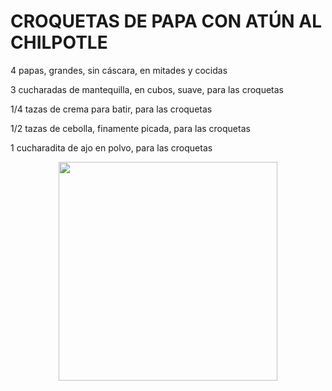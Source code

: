 <h1>CROQUETAS DE PAPA CON ATÚN AL CHILPOTLE</h1>

4 papas, grandes, sin cáscara, en mitades y cocidas

3 cucharadas de mantequilla, en cubos, suave, para las croquetas

1/4 tazas de crema para batir, para las croquetas

1/2 tazas de cebolla, finamente picada, para las croquetas

1 cucharadita de ajo en polvo, para las croquetas


<p align="center">
<img src="images/image-01.jpeg" width="350">
</p>
